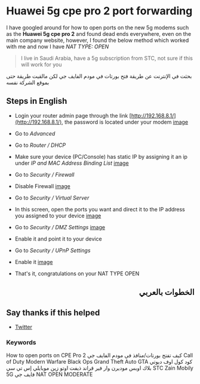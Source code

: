 # Huawei 5g cpe pro 2 port forwarding

I have googled around for how to open ports on the new 5g modems such as the **Huawei 5g cpe pro 2** and found dead ends everywhere, even on the main company website, however, I found the below method which worked with me and now I have _NAT TYPE: OPEN_

> I live in Saudi Arabia, have a 5g subscription from STC, not sure if this will work for you

بحثت في الإنترنت عن طريقة فتح بورتات في مودم الفايف جي لكن مالقيت طريقة حتى بموقع الشركة نفسه

## Steps in English

- Login your router admin page through the link [http://192.168.8.1/](http://192.168.8.1/), the password is located under your modem
  [image](!https://www.github.com/xxxxxxxxxxxxxx)
- Go to *Advanced*
- Go to *Router / DHCP*
- Make sure your device (PC/Console) has static IP by assigning it an ip under *IP and MAC Address Binding List*
  [image](!https://www.github.com/xxxxxxxxxxxxxx)
- Go to *Security / Firewall*
- Disable Firewall
  [image](!https://www.github.com/xxxxxxxxxxxxxx)

- Go to *Security / Virtual Server*
- In this screen, open the ports you want and direct it to the IP address you assigned to your device
  [image](!https://www.github.com/xxxxxxxxxxxxxx)

- Go to *Security / DMZ Settings*
  [image](!https://www.github.com/xxxxxxxxxxxxxx)

- Enable it and point it to your device
- Go to *Security / UPnP Settings*
- Enable it
  [image](!https://www.github.com/xxxxxxxxxxxxxx)
- That's it, congratulations on your NAT TYPE OPEN



<span dir="rtl" align="right">

## الخطوات بالعربي

</span>



## Say thanks if this helped
- [Twitter](https://www.twitter.com/BuFai7an)








### Keywords
How to open ports on CPE Pro 2 كيف تفتح بورتات/منافذ في مودم الفايف جي
Call of Duty
Modern Warfare
Black Ops
Grand Theft Auto
GTA
كود
كول اوف ديوتي
بلاك اوبس
موديرن وار فير
قراند ذيفت اوتو
زين
موبايلي
إس تي سي
STC
Zain
Mobily
5G
فايف جي
NAT
OPEN
MODERATE